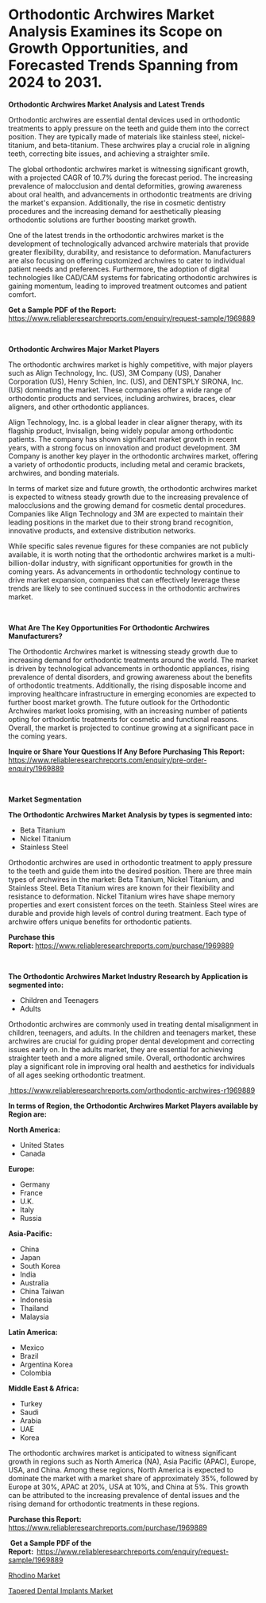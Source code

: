 <p><h1>Orthodontic Archwires Market Analysis Examines its Scope on Growth Opportunities, and Forecasted Trends Spanning from 2024 to 2031.</h1></p><p><strong>Orthodontic Archwires Market Analysis and Latest Trends</strong></p>
<p><p>Orthodontic archwires are essential dental devices used in orthodontic treatments to apply pressure on the teeth and guide them into the correct position. They are typically made of materials like stainless steel, nickel-titanium, and beta-titanium. These archwires play a crucial role in aligning teeth, correcting bite issues, and achieving a straighter smile.</p><p>The global orthodontic archwires market is witnessing significant growth, with a projected CAGR of 10.7% during the forecast period. The increasing prevalence of malocclusion and dental deformities, growing awareness about oral health, and advancements in orthodontic treatments are driving the market's expansion. Additionally, the rise in cosmetic dentistry procedures and the increasing demand for aesthetically pleasing orthodontic solutions are further boosting market growth.</p><p>One of the latest trends in the orthodontic archwires market is the development of technologically advanced archwire materials that provide greater flexibility, durability, and resistance to deformation. Manufacturers are also focusing on offering customized archwires to cater to individual patient needs and preferences. Furthermore, the adoption of digital technologies like CAD/CAM systems for fabricating orthodontic archwires is gaining momentum, leading to improved treatment outcomes and patient comfort.</p></p>
<p><strong>Get a Sample PDF of the Report:&nbsp;</strong> <a href="https://www.reliableresearchreports.com/enquiry/request-sample/1969889">https://www.reliableresearchreports.com/enquiry/request-sample/1969889</a></p>
<p>&nbsp;</p>
<p><strong>Orthodontic Archwires Major Market Players</strong></p>
<p><p>The orthodontic archwires market is highly competitive, with major players such as Align Technology, Inc. (US), 3M Company (US), Danaher Corporation (US), Henry Schien, Inc. (US), and DENTSPLY SIRONA, Inc. (US) dominating the market. These companies offer a wide range of orthodontic products and services, including archwires, braces, clear aligners, and other orthodontic appliances.</p><p>Align Technology, Inc. is a global leader in clear aligner therapy, with its flagship product, Invisalign, being widely popular among orthodontic patients. The company has shown significant market growth in recent years, with a strong focus on innovation and product development. 3M Company is another key player in the orthodontic archwires market, offering a variety of orthodontic products, including metal and ceramic brackets, archwires, and bonding materials.</p><p>In terms of market size and future growth, the orthodontic archwires market is expected to witness steady growth due to the increasing prevalence of malocclusions and the growing demand for cosmetic dental procedures. Companies like Align Technology and 3M are expected to maintain their leading positions in the market due to their strong brand recognition, innovative products, and extensive distribution networks.</p><p>While specific sales revenue figures for these companies are not publicly available, it is worth noting that the orthodontic archwires market is a multi-billion-dollar industry, with significant opportunities for growth in the coming years. As advancements in orthodontic technology continue to drive market expansion, companies that can effectively leverage these trends are likely to see continued success in the orthodontic archwires market.</p></p>
<p>&nbsp;</p>
<p><strong>What Are The Key Opportunities For Orthodontic Archwires Manufacturers?</strong></p>
<p><p>The Orthodontic Archwires market is witnessing steady growth due to increasing demand for orthodontic treatments around the world. The market is driven by technological advancements in orthodontic appliances, rising prevalence of dental disorders, and growing awareness about the benefits of orthodontic treatments. Additionally, the rising disposable income and improving healthcare infrastructure in emerging economies are expected to further boost market growth. The future outlook for the Orthodontic Archwires market looks promising, with an increasing number of patients opting for orthodontic treatments for cosmetic and functional reasons. Overall, the market is projected to continue growing at a significant pace in the coming years.</p></p>
<p><strong>Inquire or Share Your Questions If Any Before Purchasing This Report:</strong> <a href="https://www.reliableresearchreports.com/enquiry/pre-order-enquiry/1969889">https://www.reliableresearchreports.com/enquiry/pre-order-enquiry/1969889</a></p>
<p>&nbsp;</p>
<p><strong>Market Segmentation</strong></p>
<p><strong>The Orthodontic Archwires Market Analysis by types is segmented into:</strong></p>
<p><ul><li>Beta Titanium</li><li>Nickel Titanium</li><li>Stainless Steel</li></ul></p>
<p><p>Orthodontic archwires are used in orthodontic treatment to apply pressure to the teeth and guide them into the desired position. There are three main types of archwires in the market: Beta Titanium, Nickel Titanium, and Stainless Steel. Beta Titanium wires are known for their flexibility and resistance to deformation. Nickel Titanium wires have shape memory properties and exert consistent forces on the teeth. Stainless Steel wires are durable and provide high levels of control during treatment. Each type of archwire offers unique benefits for orthodontic patients.</p></p>
<p><strong>Purchase this Report:&nbsp;</strong><a href="https://www.reliableresearchreports.com/purchase/1969889">https://www.reliableresearchreports.com/purchase/1969889</a></p>
<p>&nbsp;</p>
<p><strong>The Orthodontic Archwires Market Industry Research by Application is segmented into:</strong></p>
<p><ul><li>Children and Teenagers</li><li>Adults</li></ul></p>
<p><p>Orthodontic archwires are commonly used in treating dental misalignment in children, teenagers, and adults. In the children and teenagers market, these archwires are crucial for guiding proper dental development and correcting issues early on. In the adults market, they are essential for achieving straighter teeth and a more aligned smile. Overall, orthodontic archwires play a significant role in improving oral health and aesthetics for individuals of all ages seeking orthodontic treatment.</p></p>
<p><a href="https://www.reliableresearchreports.com/orthodontic-archwires-r1969889">&nbsp;https://www.reliableresearchreports.com/orthodontic-archwires-r1969889</a></p>
<p><strong>In terms of Region, the Orthodontic Archwires Market Players available by Region are:</strong></p>
<p>
    <p> <strong> North America: </strong>
        <ul>
            <li>United States</li>
            <li>Canada</li>
        </ul>
        </p> 
    <p> <strong> Europe: </strong>
        <ul>
            <li>Germany</li>
            <li>France</li>
            <li>U.K.</li>
            <li>Italy</li>
            <li>Russia</li>
        </ul>
        </p> 
    <p> <strong> Asia-Pacific: </strong>
        <ul>
            <li>China</li>
            <li>Japan</li>
            <li>South Korea</li>
            <li>India</li>
            <li>Australia</li>
            <li>China Taiwan</li>
            <li>Indonesia</li>
            <li>Thailand</li>
            <li>Malaysia</li>
        </ul>
        </p> 
    <p> <strong> Latin America: </strong>
        <ul>
            <li>Mexico</li>
            <li>Brazil</li>
            <li>Argentina Korea</li>
            <li>Colombia</li>
        </ul>
        </p> 
    <p> <strong> Middle East & Africa: </strong>
        <ul>
            <li>Turkey</li>
            <li>Saudi</li>
            <li>Arabia</li>
            <li>UAE</li>
            <li>Korea</li>
        </ul>
    </p>
    </p>
<p><p>The orthodontic archwires market is anticipated to witness significant growth in regions such as North America (NA), Asia Pacific (APAC), Europe, USA, and China. Among these regions, North America is expected to dominate the market with a market share of approximately 35%, followed by Europe at 30%, APAC at 20%, USA at 10%, and China at 5%. This growth can be attributed to the increasing prevalence of dental issues and the rising demand for orthodontic treatments in these regions.</p></p>
<p><strong>Purchase this Report: </strong><a href="https://www.reliableresearchreports.com/purchase/1969889">https://www.reliableresearchreports.com/purchase/1969889</a></p>
<p>&nbsp;<strong>Get a Sample PDF of the Report:&nbsp;&nbsp;</strong><a href="https://www.reliableresearchreports.com/enquiry/request-sample/1969889">https://www.reliableresearchreports.com/enquiry/request-sample/1969889</a></p>
<p><strong></strong></p>
<p><p><a href="https://spotless-saver-8fd.notion.site/Rhodino-Market-Size-Reveals-the-Best-Marketing-Channels-In-Global-Industry-84c32b5a8c924fd6a8a21870a95da230">Rhodino Market</a></p><p><a href="https://github.com/RichRobinson5/Market-Research-Report-List-4/blob/main/tapered-dental-implants-market.md">Tapered Dental Implants Market</a></p></p>